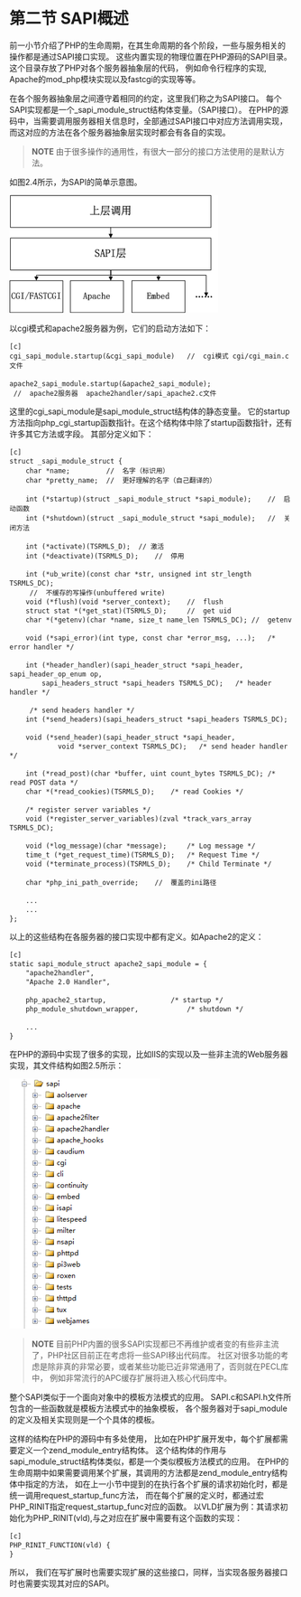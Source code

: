 # 第二节 SAPI概述

前一小节介绍了PHP的生命周期，在其生命周期的各个阶段，一些与服务相关的操作都是通过SAPI接口实现。
这些内置实现的物理位置在PHP源码的SAPI目录。这个目录存放了PHP对各个服务器抽象层的代码，
例如命令行程序的实现, Apache的mod_php模块实现以及fastcgi的实现等等。

在各个服务器抽象层之间遵守着相同的约定，这里我们称之为SAPI接口。
每个SAPI实现都是一个_sapi_module_struct结构体变量。（SAPI接口）。
在PHP的源码中，当需要调用服务器相关信息时，全部通过SAPI接口中对应方法调用实现，
而这对应的方法在各个服务器抽象层实现时都会有各自的实现。

>**NOTE**
>由于很多操作的通用性，有很大一部分的接口方法使用的是默认方法。

如图2.4所示，为SAPI的简单示意图。

![图2.4 SAPI的简单示意图](../images/chapt02/02-02-01-sapi.png)

以cgi模式和apache2服务器为例，它们的启动方法如下：

    [c]
    cgi_sapi_module.startup(&cgi_sapi_module)   //  cgi模式 cgi/cgi_main.c文件

    apache2_sapi_module.startup(&apache2_sapi_module);
     //  apache2服务器  apache2handler/sapi_apache2.c文件

这里的cgi_sapi_module是sapi_module_struct结构体的静态变量。
它的startup方法指向php_cgi_startup函数指针。在这个结构体中除了startup函数指针，还有许多其它方法或字段。
其部分定义如下：

    [c]
    struct _sapi_module_struct {
        char *name;         //  名字（标识用）
        char *pretty_name;  //  更好理解的名字（自己翻译的）

        int (*startup)(struct _sapi_module_struct *sapi_module);    //  启动函数
        int (*shutdown)(struct _sapi_module_struct *sapi_module);   //  关闭方法

        int (*activate)(TSRMLS_D);  // 激活
        int (*deactivate)(TSRMLS_D);    //  停用

        int (*ub_write)(const char *str, unsigned int str_length TSRMLS_DC);
         //  不缓存的写操作(unbuffered write)
        void (*flush)(void *server_context);    //  flush
        struct stat *(*get_stat)(TSRMLS_D);     //  get uid
        char *(*getenv)(char *name, size_t name_len TSRMLS_DC); //  getenv

        void (*sapi_error)(int type, const char *error_msg, ...);   /* error handler */

        int (*header_handler)(sapi_header_struct *sapi_header, sapi_header_op_enum op,
            sapi_headers_struct *sapi_headers TSRMLS_DC);   /* header handler */

         /* send headers handler */
        int (*send_headers)(sapi_headers_struct *sapi_headers TSRMLS_DC);

        void (*send_header)(sapi_header_struct *sapi_header,
                void *server_context TSRMLS_DC);   /* send header handler */

        int (*read_post)(char *buffer, uint count_bytes TSRMLS_DC); /* read POST data */
        char *(*read_cookies)(TSRMLS_D);    /* read Cookies */

        /* register server variables */
        void (*register_server_variables)(zval *track_vars_array TSRMLS_DC);

        void (*log_message)(char *message);     /* Log message */
        time_t (*get_request_time)(TSRMLS_D);   /* Request Time */
        void (*terminate_process)(TSRMLS_D);    /* Child Terminate */

        char *php_ini_path_override;    //  覆盖的ini路径

        ...
        ...
    };

以上的这些结构在各服务器的接口实现中都有定义。如Apache2的定义：

    [c]
    static sapi_module_struct apache2_sapi_module = {
        "apache2handler",
        "Apache 2.0 Handler",

        php_apache2_startup,				/* startup */
        php_module_shutdown_wrapper,			/* shutdown */

        ...
    }

在PHP的源码中实现了很多的实现，比如IIS的实现以及一些非主流的Web服务器实现，其文件结构如图2.5所示：

![图2.5 SAPI文件结构图](../images/chapt02/02-02-02-file-structure.png)

>**NOTE**
>目前PHP内置的很多SAPI实现都已不再维护或者变的有些非主流了，PHP社区目前正在考虑将一些SAPI移出代码库。
>社区对很多功能的考虑是除非真的非常必要，或者某些功能已近非常通用了，否则就在PECL库中，
>例如非常流行的APC缓存扩展将进入核心代码库中。

整个SAPI类似于一个面向对象中的模板方法模式的应用。
SAPI.c和SAPI.h文件所包含的一些函数就是模板方法模式中的抽象模板，
各个服务器对于sapi_module的定义及相关实现则是一个个具体的模板。

这样的结构在PHP的源码中有多处使用，
比如在PHP扩展开发中，每个扩展都需要定义一个zend_module_entry结构体。
这个结构体的作用与sapi_module_struct结构体类似，都是一个类似模板方法模式的应用。
在PHP的生命周期中如果需要调用某个扩展，其调用的方法都是zend_module_entry结构体中指定的方法，
如在上一小节中提到的在执行各个扩展的请求初始化时，都是统一调用request_startup_func方法，
而在每个扩展的定义时，都通过宏PHP_RINIT指定request_startup_func对应的函数。
以VLD扩展为例：其请求初始化为PHP_RINIT(vld),与之对应在扩展中需要有这个函数的实现：

    [c]
    PHP_RINIT_FUNCTION(vld) {
    }

所以， 我们在写扩展时也需要实现扩展的这些接口，同样，当实现各服务器接口时也需要实现其对应的SAPI。
